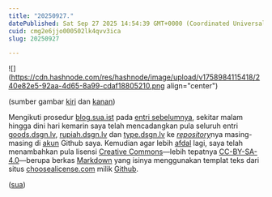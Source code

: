 ```yaml
---
title: "20250927."
datePublished: Sat Sep 27 2025 14:54:39 GMT+0000 (Coordinated Universal Time)
cuid: cmg2e6jjo000502lk4qvv3ica
slug: 20250927

---
```


![](https://cdn.hashnode.com/res/hashnode/image/upload/v1758984115418/240e82e5-92aa-4d65-8a99-cdaf18805210.png align="center")

(sumber gambar [kiri](https://github.com/search?q=owner%3Aofisia+license.md&type=commits) dan [kanan](https://choosealicense.com/licenses/cc-by-sa-4.0/))

Mengikuti prosedur [blog.sua.ist](https://blog.sua.ist) pada [entri sebelumnya](https://blog.sua.ist/20250911), sekitar malam hingga dini hari kemarin saya telah mencadangkan pula seluruh entri [goods.dsgn.lv](https://goods.dsgn.lv), [rupiah.dsgn.lv](https://rupiah.dsgn.lv) dan [type.dsgn.lv](https://type.dsgn.lv) ke [*repository*](https://github.com/ofisia?tab=repositories)nya masing-masing di [akun](https://github.com/ofisia) Github saya. Kemudian agar lebih [afdal](https://id.wiktionary.org/wiki/afdal) lagi, saya telah menambahkan pula lisensi [Creative Commons](https://creativecommons.org/)—lebih tepatnya [CC-BY-SA-4.0](https://choosealicense.com/licenses/cc-by-sa-4.0/)—berupa berkas [Markdown](https://en.wikipedia.org/wiki/Markdown) yang isinya menggunakan templat teks dari situs [choosealicense.com](https://choosealicense.com/) milik [Github](https://github.com/).

([sua](https://sua.ist))